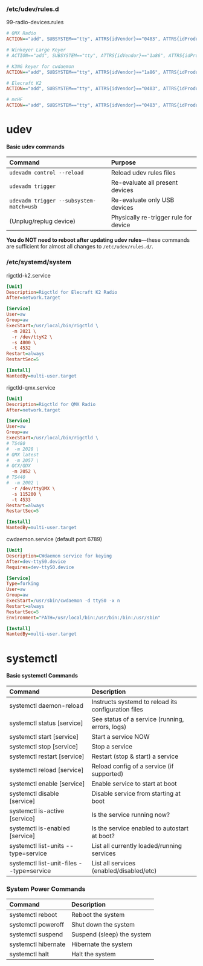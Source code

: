
### /etc/udev/rules.d

99-radio-devices.rules
```ini
# QMX Radio
ACTION=="add", SUBSYSTEM=="tty", ATTRS{idVendor}=="0483", ATTRS{idProduct}=="a34c", SYMLINK+="ttyQMX", MODE="0666", GROUP="dialout"

# Winkeyer Large Keyer
# ACTION=="add", SUBSYSTEM=="tty", ATTRS{idVendor}=="1a86", ATTRS{idProduct}=="7523", SYMLINK+="ttyWinkeyer", MODE="0666", GROUP="dialout"

# K3NG keyer for cwdaemon
ACTION=="add", SUBSYSTEM=="tty", ATTRS{idVendor}=="1a86", ATTRS{idProduct}=="7523", SYMLINK+="ttyCW", MODE="0666", GROUP="dialout"

# Elecraft K2
ACTION=="add", SUBSYSTEM=="tty", ATTRS{idVendor}=="0403", ATTRS{idProduct}=="6001", SYMLINK+="ttyK2", MODE="0666", GROUP="dialout"

# mcHF
ACTION=="add", SUBSYSTEM=="tty", ATTRS{idVendor}=="0483", ATTRS{idProduct}=="5732", SYMLINK+="ttymcHF", MODE="0666", GROUP="dialout"

```
# udev

#### Basic udev commands

| Command | Purpose |
| :-- | :-- |
| `udevadm control --reload` | Reload udev rules files |
| `udevadm trigger` | Re-evaluate all present devices |
| `udevadm trigger --subsystem-match=usb` | Re-evaluate only USB devices |
| (Unplug/replug device) | Physically re-trigger rule for device |

**You do NOT need to reboot after updating udev rules**—these commands are sufficient for almost all changes to `/etc/udev/rules.d/`.

### /etc/systemd/system

rigctld-k2.service
```ini
[Unit]
Description=Rigctld for Elecraft K2 Radio
After=network.target

[Service]
User=aw
Group=aw
ExecStart=/usr/local/bin/rigctld \
  -m 2021 \
  -r /dev/ttyK2 \
  -s 4800 \
  -t 4532
Restart=always
RestartSec=5

[Install]
WantedBy=multi-user.target
```

rigctld-qmx.service
```ini
[Unit]
Description=Rigctld for QMX Radio
After=network.target

[Service]
User=aw
Group=aw
ExecStart=/usr/local/bin/rigctld \
# TS480
#  -m 2028 \
# QMX latest
#  -m 2057 \
# QCX/QDX
  -m 2052 \
# TS440
#  -m 2002 \
  -r /dev/ttyQMX \
  -s 115200 \
  -t 4533
Restart=always
RestartSec=5

[Install]
WantedBy=multi-user.target
```

cwdaemon.service (default port 6789)
```ini
[Unit]
Description=CWdaemon service for keying
After=dev-ttyS0.device
Requires=dev-ttyS0.device

[Service]
Type=forking
User=aw
Group=aw
ExecStart=/usr/sbin/cwdaemon -d ttyS0 -x n
Restart=always
RestartSec=5
Environment="PATH=/usr/local/bin:/usr/bin:/bin:/usr/sbin"

[Install]
WantedBy=multi-user.target
```

# systemctl

#### Basic systemctl Commands

| Command | Description |
| :-- | :-- |
| systemctl daemon-reload | Instructs systemd to reload its configuration files |
| systemctl status [service] | See status of a service (running, errors, logs) |
| systemctl start [service] | Start a service NOW |
| systemctl stop [service] | Stop a service |
| systemctl restart [service] | Restart (stop \& start) a service |
| systemctl reload [service] | Reload config of a service (if supported) |
| systemctl enable [service] | Enable service to start at boot |
| systemctl disable [service] | Disable service from starting at boot |
| systemctl is-active [service] | Is the service running now? |
| systemctl is-enabled [service] | Is the service enabled to autostart at boot? |
| systemctl list-units --type=service | List all currently loaded/running services |
| systemctl list-unit-files --type=service | List all services (enabled/disabled/etc) |

### System Power Commands

| Command | Description |
| :-- | :-- |
| systemctl reboot | Reboot the system |
| systemctl poweroff | Shut down the system |
| systemctl suspend | Suspend (sleep) the system |
| systemctl hibernate | Hibernate the system |
| systemctl halt | Halt the system |

